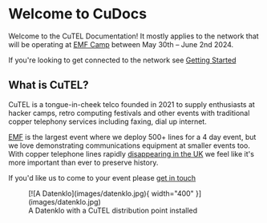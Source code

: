 # Welcome to CuDocs

Welcome to the CuTEL Documentation! It mostly applies to the network that will be operating at [EMF Camp](https://www.emfcamp.org/) between May 30th – June 2nd 2024.

If you're looking to get connected to the network see [Getting Started](getting_started.md)

## What is CuTEL?

CuTEL is a tongue-in-cheek telco founded in 2021 to supply enthusiasts at hacker camps, retro computing festivals and other events with traditional copper telephony services including faxing, dial up internet.

[EMF](https://www.emfcamp.org/) is the largest event where we deploy 500+ lines for a 4 day event, but we love demonstrating communications equipment at smaller events too. With copper telephone lines rapidly [disappearing in the UK](https://en.wikipedia.org/wiki/Telephony_copper_plant_retirement_in_the_United_Kingdom) we feel like it's more important than ever to preserve history.  

If you'd like us to come to your event please [get in touch](https://cutel.net/contact/)

<figure markdown="span">
  [![A Datenklo](images/datenklo.jpg){ width="400" }](images/datenklo.jpg)
  <figcaption>A Datenklo with a CuTEL distribution point installed</figcaption>
</figure>
